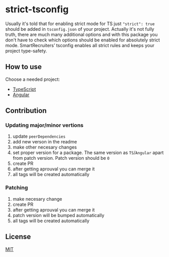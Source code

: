 # strict-tsconfig
Usually it's told that for enabling strict mode for TS just `"strict": true` should be added in `tsconfig.json` of your project. Actually it's not fully truth, there are much many additional options and with this package you don't have to check which options should be enabled for absolutely strict mode. SmartRecruiters’ tsconfig enables all strict rules and keeps your project type-safety.

## How to use

Choose a needed project:

- [TypeScript](packages/strict/README.md)
- [Angular](packages/angular-strict/README.md)

## Contribution

### Updating major/minor vertions
1. update `peerDependencies`
1. add new verson in the readme
1. make other necesary changes
1. set proper version for a package. The same version as `TS`/`Angular` apart from patch version. Patch version should be `0`
1. create PR
1. after getting aprouval you can merge it
1. all tags will be created automatically

### Patching
1. make necesary change
1. create PR
1. after getting aprouval you can merge it
1. patch version will be bumped automatically
1. all tags will be created automatically

## License

[MIT](LICENSE)
